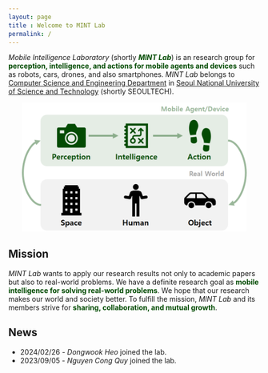 ```yaml
---
layout: page
title : Welcome to MINT Lab
permalink: /
---
```


_Mobile Intelligence Laboratory_ (shortly **_<span style="color:#034b03">MINT Lab</span>_**) is an research group for **<span style="color:#034b03">perception, intelligence, and actions for mobile agents and devices</span>** such as robots, cars, drones, and also smartphones. _MINT Lab_ belongs to [Computer Science and Engineering Department](https://computer.seoultech.ac.kr/) in [Seoul National University of Science and Technology](https://en.seoultech.ac.kr/) (shortly SEOULTECH).

<p align="center"><img src="../mint-lab/research_area.png" width="450px" /></p>


## Mission
_MINT Lab_ wants to apply our research results not only to academic papers but also to real-world problems. We have a definite research goal as **<span style="color:#034b03">mobile intelligence for solving real-world problems</span>**. We hope that our research makes our world and society better. To fulfill the mission, _MINT Lab_ and its members strive for **<span style="color:#034b03">sharing, collaboration, and mutual growth</span>**.

## News
* 2024/02/26 - _Dongwook Heo_ joined the lab.
* 2023/09/05 - _Nguyen Cong Quy_ joined the lab.
